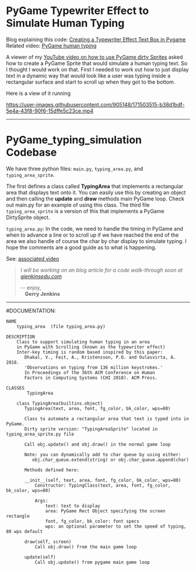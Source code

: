 # PyGame Typewriter Effect to Simulate Human Typing

Blog explaining this code: [Creating a Typewriter Effect Text Box in Pygame](https://gjenkinsedu.com/post/pygame_scrolling_typewriter_text_box_0008/)\
Related video: [PyGame human typing](https://youtu.be/4njHgre-pKM)

A viewer of my [YouTube video on how to use PyGame dirty Sprites](https://youtu.be/Pu5_8F_KaHI) 
asked how to create a PyGame Sprite that would simulate a human typing text.
So I thought I would work on that. First I needed to work out how to just display text in a dynamic way that 
would look like a user was typing inside a rectangular surface and start to scroll up when they got to the bottom.

Here is a view of it running

https://user-images.githubusercontent.com/905148/171503515-b38d1bdf-5e4a-43f8-90f6-15dffe5c23ce.mp4


----
# PyGame_typing_simulation Codebase

We have three python files:  `main.py`, `typing_area.py`, and `typing_area_sprite`.

The first defines a class called **TypingArea** that implements a rectangular area that displays
text onto it. You can easily use this by creating an object and then calling the **update** and **draw** methods
main PyGame loop. Check out main.py for an example of using this class. 
The third file `typing_area_sprite` is a version of this that implements a PyGame DirtySprite object.

`typing_area.py`:
In the code, we need to handle the timing in PyGame
and when to advance a line or to scroll up if we have reached the end of the area
we also handle of course the char by char display to simulate typing. I hope the
comments are a good guide as to what is happening.

See: [associated video](https://youtu.be/4njHgre-pKM)

> *I will be working on an blog article for a code walk-through soon at [gjenkinsedu.com](https://gjenkinsedu.com)*
>
>-- enjoy, \
>   &nbsp;&nbsp;&nbsp;**Gerry Jenkins**
> 
> 
---
#DOCUMENTATION:

    NAME
        typing_area  (file typing_area.py)

    DESCRIPTION
        Class to support simulating human typing in an area
        in PyGame with Scrolling (known as the typewriter effect)
        Inter-key timing is random based inspired by this paper:
           Dhakal, V., Feit, A., Kristensson, P.O. and Oulasvirta, A. 2018.
           'Observations on typing from 136 million keystrokes.'
           In Proceedings of the 36th ACM Conference on Human
           Factors in Computing Systems (CHI 2018). ACM Press.

    CLASSES
            TypingArea
        
        class TypingArea(builtins.object)
           TypingArea(text, area, font, fg_color, bk_color, wps=80)
           
           Class to automate a rectangular area that text is typed into in PyGame.
           Dirty sprite version: "TypingAreaSprite" located in typing_area_sprite.py file
           
           Call obj.update() and obj.draw() in the normal game loop
           
           Note: you can dynamically add to char queue by using either:
              obj.char_queue.extend(string) or obj.char_queue.append(char)
           
           Methods defined here:
           
           __init__(self, text, area, font, fg_color, bk_color, wps=80)
               Constructor: TypingClass(text, area, font, fg_color, bk_color, wps=80)
               
               Args:
                   text: text to display
                   area: PyGame Rect Object specifying the screen rectangle
                   font, fg_color, bk_color: font specs
                   wps: an optional parameter to set the speed of typing, 80 wps default
           
           draw(self, screen)
               Call obj.draw() from the main game loop
           
           update(self)
               Call obj.update() from pygame main game loop
           

